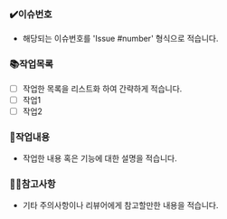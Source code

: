 ### ✔️이슈번호
  - 해당되는 이슈번호를 'Issue #number' 형식으로 적습니다.

### 📚작업목록
  - [ ] 작업한 목록을 리스트화 하여 간략하게 적습니다.
  - [ ] 작업1
  - [ ] 작업2

### 📖작업내용
  - 작업한 내용 혹은 기능에 대한 설명을 적습니다.

### 🙋‍♂️참고사항
  - 기타 주의사항이나 리뷰어에게 참고할만한 내용을 적습니다.
